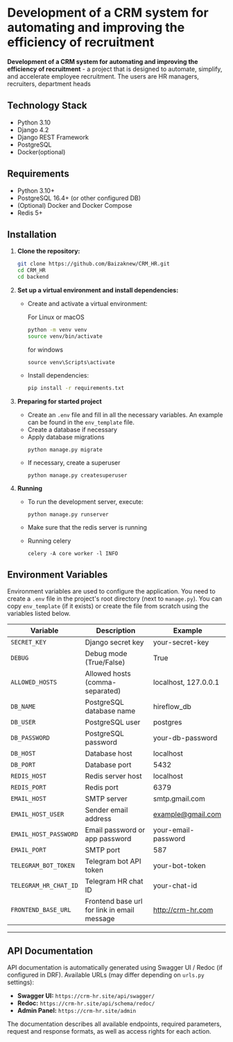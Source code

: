 # Development of a CRM system for automating and improving the efficiency of recruitment

**Development of a CRM system for automating and improving the efficiency of recruitment** - a project that is designed to automate, simplify, and accelerate employee recruitment. The users are HR managers, recruiters, department heads

## Technology Stack

*   Python 3.10
*   Django 4.2
*   Django REST Framework
*   PostgreSQL
*   Docker(optional)


## Requirements

*   Python 3.10+
*   PostgreSQL 16.4+ (or other configured DB)
*   (Optional) Docker and Docker Compose
*   Redis 5+

## Installation

1.  **Clone the repository:**
    ```bash
    git clone https://github.com/Baizaknew/CRM_HR.git
    cd CRM_HR
    cd backend
    ```

2.  **Set up a virtual environment and install dependencies:**
    *   Create and activate a virtual environment:

        For Linux or macOS

        ```bash
        python -m venv venv
        source venv/bin/activate
        ```

        for windows

        ```
        source venv\Scripts\activate
        ```
    *   Install dependencies:

        ```bash
        pip install -r requirements.txt
        ```

3.  **Preparing for started project**
    *   Create an `.env` file and fill in all the necessary variables. An example can be found in the `env_template` file.
    *   Сreate a database if necessary
    *   Apply database migrations
        ```
        python manage.py migrate
        ```
    *   If necessary, create a superuser
        ```
        python manage.py createsuperuser
        ```

4.  **Running**

    *   To run the development server, execute:

        ```
        python manage.py runserver
        ```

    *   Make sure that the redis server is running
    *   Running celery
        ```
        celery -A core worker -l INFO
        ```

## Environment Variables

Environment variables are used to configure the application. You need to create a `.env` file in the project's root directory (next to `manage.py`). You can copy `env_template` (if it exists) or create the file from scratch using the variables listed below.

| Variable                | Description                                  | Example                              |
|-------------------------|----------------------------------------------|--------------------------------------|
| `SECRET_KEY`            | Django secret key                            | your-secret-key                      |
| `DEBUG`                 | Debug mode (True/False)                      | True                                 |
| `ALLOWED_HOSTS`         | Allowed hosts (comma-separated)              | localhost, 127.0.0.1                 |
| `DB_NAME`               | PostgreSQL database name                     | hireflow_db                          |
| `DB_USER`               | PostgreSQL user                              | postgres                             |
| `DB_PASSWORD`           | PostgreSQL password                          | your-db-password                     |
| `DB_HOST`               | Database host                                | localhost                            |
| `DB_PORT`               | Database port                                | 5432                                 |
| `REDIS_HOST`            | Redis server host                            | localhost                            |
| `REDIS_PORT`            | Redis port                                   | 6379                                 |
| `EMAIL_HOST`            | SMTP server                                  | smtp.gmail.com                       |
| `EMAIL_HOST_USER`       | Sender email address                         | example@gmail.com                    |
| `EMAIL_HOST_PASSWORD`   | Email password or app password               | your-email-password                  |
| `EMAIL_PORT`            | SMTP port                                    | 587                                  |
| `TELEGRAM_BOT_TOKEN`    | Telegram bot API token                       | your-bot-token                       |
| `TELEGRAM_HR_CHAT_ID`   | Telegram HR chat ID                          | your-chat-id                         |
| `FRONTEND_BASE_URL`     | Frontend base url for link in email message  | http://crm-hr.com                    |

---

## API Documentation

API documentation is automatically generated using Swagger UI / Redoc (if configured in DRF). Available URLs (may differ depending on `urls.py` settings):

*   **Swagger UI:** `https://crm-hr.site/api/swagger/`
*   **Redoc:** `https://crm-hr.site/api/schema/redoc/`
*   **Admin Panel:** `https://crm-hr.site/admin`

The documentation describes all available endpoints, required parameters, request and response formats, as well as access rights for each action.
